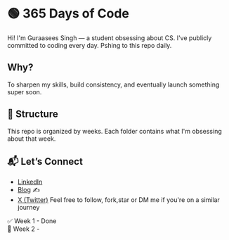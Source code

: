 # 🟢 365 Days of Code

Hi! I'm Guraasees Singh — a student obsessing about CS. 
I've publicly committed to coding every day.
Pshing to this repo daily.

## Why?
To sharpen my skills, build consistency, and eventually launch something super soon.
## 📁 Structure
This repo is organized by weeks.
Each folder contains what I'm obsessing about that week.

## 📬 Let’s Connect
- [LinkedIn](https://www.linkedin.com/in/guraasees-singh-taneja-ba7236231/)
- [Blog](https://supersingh.hashnode.dev/)   ✍️
- [X (Twitter)](https://x.com/Guraasees_Singh)
Feel free to follow, fork,star or DM me if you're on a similar journey

✅ Week 1 - Done  
🔲 Week 2 -

